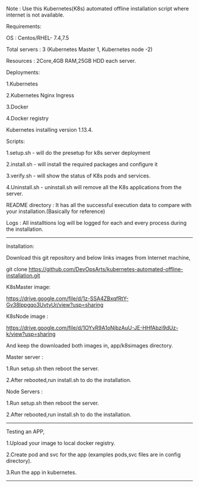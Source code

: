 Note : Use this Kubernetes(K8s) automated offline installation script where internet is not available.

Requirements:

OS : Centos/RHEL- 7.4,7.5

Total servers : 3 (Kubernetes Master 1, Kubernetes node -2)

Resources : 2Core,4GB RAM,25GB HDD each server.



Deployments:

1.Kubernetes

2.Kubernetes Nginx Ingress

3.Docker

4.Docker registry

Kubernetes installing version 1.13.4.

Scripts:

1.setup.sh - will do the presetup for k8s server deployment

2.install.sh - will install the required packages and configure it

3.verify.sh - will show the status of K8s pods and services.

4.Uninstall.sh -  uninstall.sh will remove all the K8s applications from the server.

README directory : It has all the successful execution data to compare with your installation.(Basically for reference)

Logs :  All installtions log will be logged for each and every process during the installation.

------------------------------------------------------------------------------------------------
Installation:

Download this git repository and below links images from Internet machine,

git clone https://github.com/DevOpsArts/kubernetes-automated-offline-installation.git

K8sMaster image:

https://drive.google.com/file/d/1z-SSA4ZBxqfRtY-Gv38lppgqo3UvtyUr/view?usp=sharing

K8sNode image :

https://drive.google.com/file/d/1OYvR9A1oNjbzAuU-JE-HHfAbzi9dUz-k/view?usp=sharing

And keep the downloaded both images in, app/k8simages directory.

Master server :

1.Run setup.sh then reboot the server.

2.After rebooted,run install.sh to do the installation.

Node Servers :

1.Run setup.sh then reboot the server.

2.After rebooted,run install.sh to do the installation.

--------------------------------------------------------------------------------------------------
Testing an APP,

1.Upload your image to local docker registry.

2.Create pod and svc for the app (examples pods,svc files are in config directory).

3.Run the app in kubernetes.

----------------------------------------------------------------------------------------------------
